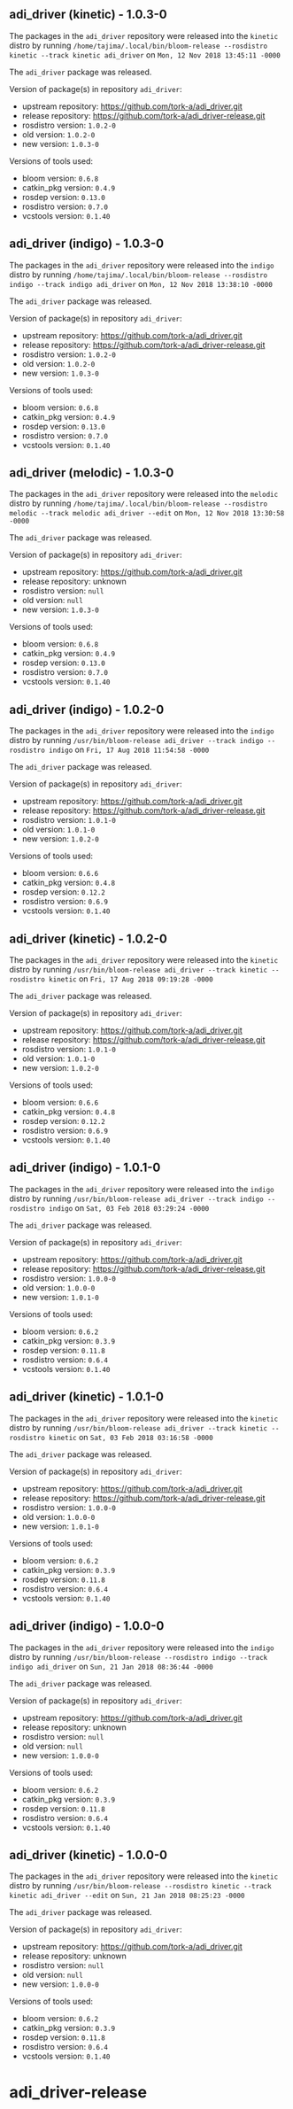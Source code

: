 ## adi_driver (kinetic) - 1.0.3-0

The packages in the `adi_driver` repository were released into the `kinetic` distro by running `/home/tajima/.local/bin/bloom-release --rosdistro kinetic --track kinetic adi_driver` on `Mon, 12 Nov 2018 13:45:11 -0000`

The `adi_driver` package was released.

Version of package(s) in repository `adi_driver`:

- upstream repository: https://github.com/tork-a/adi_driver.git
- release repository: https://github.com/tork-a/adi_driver-release.git
- rosdistro version: `1.0.2-0`
- old version: `1.0.2-0`
- new version: `1.0.3-0`

Versions of tools used:

- bloom version: `0.6.8`
- catkin_pkg version: `0.4.9`
- rosdep version: `0.13.0`
- rosdistro version: `0.7.0`
- vcstools version: `0.1.40`


## adi_driver (indigo) - 1.0.3-0

The packages in the `adi_driver` repository were released into the `indigo` distro by running `/home/tajima/.local/bin/bloom-release --rosdistro indigo --track indigo adi_driver` on `Mon, 12 Nov 2018 13:38:10 -0000`

The `adi_driver` package was released.

Version of package(s) in repository `adi_driver`:

- upstream repository: https://github.com/tork-a/adi_driver.git
- release repository: https://github.com/tork-a/adi_driver-release.git
- rosdistro version: `1.0.2-0`
- old version: `1.0.2-0`
- new version: `1.0.3-0`

Versions of tools used:

- bloom version: `0.6.8`
- catkin_pkg version: `0.4.9`
- rosdep version: `0.13.0`
- rosdistro version: `0.7.0`
- vcstools version: `0.1.40`


## adi_driver (melodic) - 1.0.3-0

The packages in the `adi_driver` repository were released into the `melodic` distro by running `/home/tajima/.local/bin/bloom-release --rosdistro melodic --track melodic adi_driver --edit` on `Mon, 12 Nov 2018 13:30:58 -0000`

The `adi_driver` package was released.

Version of package(s) in repository `adi_driver`:

- upstream repository: https://github.com/tork-a/adi_driver.git
- release repository: unknown
- rosdistro version: `null`
- old version: `null`
- new version: `1.0.3-0`

Versions of tools used:

- bloom version: `0.6.8`
- catkin_pkg version: `0.4.9`
- rosdep version: `0.13.0`
- rosdistro version: `0.7.0`
- vcstools version: `0.1.40`


## adi_driver (indigo) - 1.0.2-0

The packages in the `adi_driver` repository were released into the `indigo` distro by running `/usr/bin/bloom-release adi_driver --track indigo --rosdistro indigo` on `Fri, 17 Aug 2018 11:54:58 -0000`

The `adi_driver` package was released.

Version of package(s) in repository `adi_driver`:

- upstream repository: https://github.com/tork-a/adi_driver.git
- release repository: https://github.com/tork-a/adi_driver-release.git
- rosdistro version: `1.0.1-0`
- old version: `1.0.1-0`
- new version: `1.0.2-0`

Versions of tools used:

- bloom version: `0.6.6`
- catkin_pkg version: `0.4.8`
- rosdep version: `0.12.2`
- rosdistro version: `0.6.9`
- vcstools version: `0.1.40`


## adi_driver (kinetic) - 1.0.2-0

The packages in the `adi_driver` repository were released into the `kinetic` distro by running `/usr/bin/bloom-release adi_driver --track kinetic --rosdistro kinetic` on `Fri, 17 Aug 2018 09:19:28 -0000`

The `adi_driver` package was released.

Version of package(s) in repository `adi_driver`:

- upstream repository: https://github.com/tork-a/adi_driver.git
- release repository: https://github.com/tork-a/adi_driver-release.git
- rosdistro version: `1.0.1-0`
- old version: `1.0.1-0`
- new version: `1.0.2-0`

Versions of tools used:

- bloom version: `0.6.6`
- catkin_pkg version: `0.4.8`
- rosdep version: `0.12.2`
- rosdistro version: `0.6.9`
- vcstools version: `0.1.40`


## adi_driver (indigo) - 1.0.1-0

The packages in the `adi_driver` repository were released into the `indigo` distro by running `/usr/bin/bloom-release adi_driver --track indigo --rosdistro indigo` on `Sat, 03 Feb 2018 03:29:24 -0000`

The `adi_driver` package was released.

Version of package(s) in repository `adi_driver`:

- upstream repository: https://github.com/tork-a/adi_driver.git
- release repository: https://github.com/tork-a/adi_driver-release.git
- rosdistro version: `1.0.0-0`
- old version: `1.0.0-0`
- new version: `1.0.1-0`

Versions of tools used:

- bloom version: `0.6.2`
- catkin_pkg version: `0.3.9`
- rosdep version: `0.11.8`
- rosdistro version: `0.6.4`
- vcstools version: `0.1.40`


## adi_driver (kinetic) - 1.0.1-0

The packages in the `adi_driver` repository were released into the `kinetic` distro by running `/usr/bin/bloom-release adi_driver --track kinetic --rosdistro kinetic` on `Sat, 03 Feb 2018 03:16:58 -0000`

The `adi_driver` package was released.

Version of package(s) in repository `adi_driver`:

- upstream repository: https://github.com/tork-a/adi_driver.git
- release repository: https://github.com/tork-a/adi_driver-release.git
- rosdistro version: `1.0.0-0`
- old version: `1.0.0-0`
- new version: `1.0.1-0`

Versions of tools used:

- bloom version: `0.6.2`
- catkin_pkg version: `0.3.9`
- rosdep version: `0.11.8`
- rosdistro version: `0.6.4`
- vcstools version: `0.1.40`


## adi_driver (indigo) - 1.0.0-0

The packages in the `adi_driver` repository were released into the `indigo` distro by running `/usr/bin/bloom-release --rosdistro indigo --track indigo adi_driver` on `Sun, 21 Jan 2018 08:36:44 -0000`

The `adi_driver` package was released.

Version of package(s) in repository `adi_driver`:

- upstream repository: https://github.com/tork-a/adi_driver.git
- release repository: unknown
- rosdistro version: `null`
- old version: `null`
- new version: `1.0.0-0`

Versions of tools used:

- bloom version: `0.6.2`
- catkin_pkg version: `0.3.9`
- rosdep version: `0.11.8`
- rosdistro version: `0.6.4`
- vcstools version: `0.1.40`


## adi_driver (kinetic) - 1.0.0-0

The packages in the `adi_driver` repository were released into the `kinetic` distro by running `/usr/bin/bloom-release --rosdistro kinetic --track kinetic adi_driver --edit` on `Sun, 21 Jan 2018 08:25:23 -0000`

The `adi_driver` package was released.

Version of package(s) in repository `adi_driver`:

- upstream repository: https://github.com/tork-a/adi_driver.git
- release repository: unknown
- rosdistro version: `null`
- old version: `null`
- new version: `1.0.0-0`

Versions of tools used:

- bloom version: `0.6.2`
- catkin_pkg version: `0.3.9`
- rosdep version: `0.11.8`
- rosdistro version: `0.6.4`
- vcstools version: `0.1.40`


# adi_driver-release